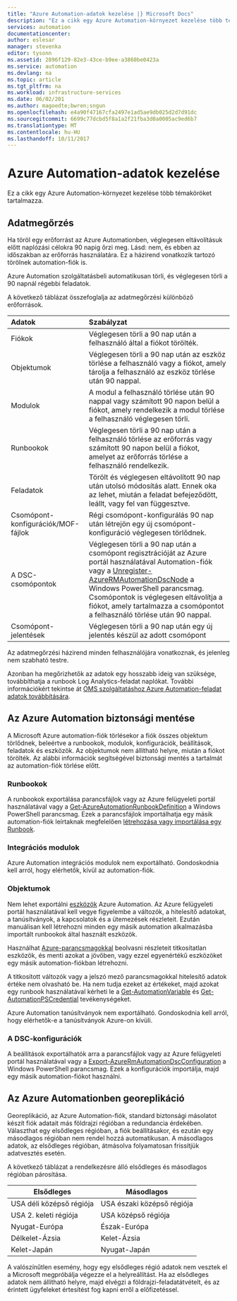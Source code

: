 ```yaml
---
title: "Azure Automation-adatok kezelése |} Microsoft Docs"
description: "Ez a cikk egy Azure Automation-környezet kezelése több témaköröket tartalmazza.  Jelenleg magában foglalja az adatok megőrzése és az Azure Automation vész-helyreállítási az Azure Automationben biztonsági mentéséről."
services: automation
documentationcenter: 
author: eslesar
manager: stevenka
editor: tysonn
ms.assetid: 2896f129-82e3-43ce-b9ee-a3860be0423a
ms.service: automation
ms.devlang: na
ms.topic: article
ms.tgt_pltfrm: na
ms.workload: infrastructure-services
ms.date: 06/02/201
ms.author: magoedte;bwren;sngun
ms.openlocfilehash: e4a90f47167cfa2497e1ad5ae9db025d2d7d91dc
ms.sourcegitcommit: 6699c77dcbd5f8a1a2f21fba3d0a0005ac9ed6b7
ms.translationtype: MT
ms.contentlocale: hu-HU
ms.lasthandoff: 10/11/2017
---
```

# <a name="managing-azure-automation-data"></a>Azure Automation-adatok kezelése
Ez a cikk egy Azure Automation-környezet kezelése több témaköröket tartalmazza.

## <a name="data-retention"></a>Adatmegőrzés
Ha töröl egy erőforrást az Azure Automationben, véglegesen eltávolításuk előtt naplózási célokra 90 napig őrzi meg.  Lásd: nem, és ebben az időszakban az erőforrás használatára.  Ez a házirend vonatkozik tartozó törölnek automation-fiók is.

Azure Automation szolgáltatásbeli automatikusan törli, és véglegesen törli a 90 napnál régebbi feladatok.

A következő táblázat összefoglalja az adatmegőrzési különböző erőforrások.

| Adatok | Szabályzat |
|:--- |:--- |
| Fiókok |Véglegesen törli a 90 nap után a felhasználó által a fiókot törölték. |
| Objektumok |Véglegesen törli a 90 nap után az eszköz törlése a felhasználó vagy a fiókot, amely tárolja a felhasználó az eszköz törlése után 90 nappal. |
| Modulok |A modul a felhasználó törlése után 90 nappal vagy számított 90 napon belül a fiókot, amely rendelkezik a modul törlése a felhasználó véglegesen törli. |
| Runbookok |Véglegesen törli a 90 nap után a felhasználó törlése az erőforrás vagy számított 90 napon belül a fiókot, amelyet az erőforrás törlése a felhasználó rendelkezik. |
| Feladatok |Törölt és véglegesen eltávolított 90 nap után utolsó módosítás alatt. Ennek oka az lehet, miután a feladat befejeződött, leállt, vagy fel van függesztve. |
| Csomópont-konfigurációk/MOF-fájlok |Régi csomópont-konfigurálás 90 nap után létrejön egy új csomópont-konfiguráció véglegesen törlődnek. |
| A DSC-csomópontok |Véglegesen törli a 90 nap után a csomópont regisztrációját az Azure portál használatával Automation-fiók vagy a [Unregister-AzureRMAutomationDscNode](https://msdn.microsoft.com/library/mt603500.aspx) a Windows PowerShell parancsmag. Csomópontok is véglegesen eltávolítja a fiókot, amely tartalmazza a csomópontot a felhasználó törlése után 90 nappal. |
| Csomópont-jelentések |Véglegesen törli a 90 nap után egy új jelentés készül az adott csomópont |

Az adatmegőrzési házirend minden felhasználójára vonatkoznak, és jelenleg nem szabható testre.

Azonban ha megőrizhetők az adatok egy hosszabb ideig van szüksége, továbbíthatja a runbook Log Analytics-feladat naplókat.  További információkért tekintse át [OMS szolgáltatáshoz Azure Automation-feladat adatok továbbítására](automation-manage-send-joblogs-log-analytics.md).   

## <a name="backing-up-azure-automation"></a>Az Azure Automation biztonsági mentése
A Microsoft Azure automation-fiók törlésekor a fiók összes objektum törlődnek, beleértve a runbookok, modulok, konfigurációk, beállítások, feladatok és eszközök. Az objektumok nem állítható helyre, miután a fiókot törölték.  Az alábbi információk segítségével biztonsági mentés a tartalmát az automation-fiók törlése előtt. 

### <a name="runbooks"></a>Runbookok
A runbookok exportálása parancsfájlok vagy az Azure felügyeleti portál használatával vagy a [Get-AzureAutomationRunbookDefinition](https://msdn.microsoft.com/library/dn690269.aspx) a Windows PowerShell parancsmag.  Ezek a parancsfájlok importálhatja egy másik automation-fiók leírtaknak megfelelően [létrehozása vagy importálása egy Runbook](https://msdn.microsoft.com/library/dn643637.aspx).

### <a name="integration-modules"></a>Integrációs modulok
Azure Automation integrációs modulok nem exportálható.  Gondoskodnia kell arról, hogy elérhetők, kívül az automation-fiók.

### <a name="assets"></a>Objektumok
Nem lehet exportálni [eszközök](https://msdn.microsoft.com/library/dn939988.aspx) Azure Automation.  Az Azure felügyeleti portál használatával kell vegye figyelembe a változók, a hitelesítő adatokat, a tanúsítványok, a kapcsolatok és a ütemezések részleteit.  Ezután manuálisan kell létrehozni minden egy másik automation alkalmazásba importált runbookok által használt eszközök.

Használhat [Azure-parancsmagokkal](https://msdn.microsoft.com/library/dn690262.aspx) beolvasni részleteit titkosítatlan eszközök, és menti azokat a jövőben, vagy ezzel egyenértékű eszközöket egy másik automation-fiókban létrehozni.

A titkosított változók vagy a jelszó mező parancsmagokkal hitelesítő adatok értéke nem olvasható be.  Ha nem tudja ezeket az értékeket, majd azokat egy runbook használatával kérheti le a [Get-AutomationVariable](https://msdn.microsoft.com/library/dn940012.aspx) és [Get-AutomationPSCredential](https://msdn.microsoft.com/library/dn940015.aspx) tevékenységeket.

Azure Automation tanúsítványok nem exportálható.  Gondoskodnia kell arról, hogy elérhetők-e a tanúsítványok Azure-on kívüli.

### <a name="dsc-configurations"></a>A DSC-konfigurációk
A beállítások exportálhatók arra a parancsfájlok vagy az Azure felügyeleti portál használatával vagy a [Export-AzureRmAutomationDscConfiguration](https://msdn.microsoft.com/library/mt603485.aspx) a Windows PowerShell parancsmag. Ezek a konfigurációk importálja, majd egy másik automation-fiókot használni.

## <a name="geo-replication-in-azure-automation"></a>Az Azure Automationben georeplikáció
Georeplikáció, az Azure Automation-fiók, standard biztonsági másolatot készít fiók adatait más földrajzi régióban a redundancia érdekében. Választhat egy elsődleges régióban, a fiók beállításakor, és ezután egy másodlagos régióban nem rendel hozzá automatikusan. A másodlagos adatok, az elsődleges régióban, átmásolva folyamatosan frissítjük adatvesztés esetén.  

A következő táblázat a rendelkezésre álló elsődleges és másodlagos régióban párosítása.

| Elsődleges | Másodlagos |
| --- | --- |
| USA déli középső régiója |USA északi középső régiója |
| USA 2. keleti régiója |USA középső régiója |
| Nyugat-Európa |Észak-Európa |
| Délkelet-Ázsia |Kelet-Ázsia |
| Kelet-Japán |Nyugat-Japán |

A valószínűtlen esemény, hogy egy elsődleges régió adatok nem vesztek el a Microsoft megpróbálja végezze el a helyreállítást. Ha az elsődleges adatok nem állítható helyre, majd elvégzi a földrajzi-feladatátvételt, és az érintett ügyfeleket értesítést fog kapni erről a előfizetéssel.

